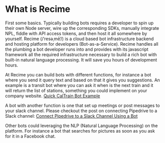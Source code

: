 # What is Recime

First some basics. Typically building bots requires a developer to spin up their own Node server, wire up the corresponding SDKs, manually integrate NPL, fiddle with API access tokens, and then host it all somewhere by yourself. Recime \(\/ˈresəˌmē’\/\) is a cloud based bot infrastructure backend and hosting platform for developers \(Bot-as-a-Service\). Recime handles all the plumbing a bot developer runs into and provides with its javascript framework all the required infrastructure necessary to build a rich bot with built-in natural language processing. It will save you hours of development hours.

At Recime you can build bots with different functions, for instance a bot where you send it query text and based on that it gives you suggestions. An example is a transit bot where you can ask it when is the next train and it will return the list of stations, something you could implement on your company website. [Quick CalTrain Bot Example](/quick-caltrain-bot-example.md)

A bot with another function is one that set up meetings or post messages to your slack channel. Please checkout the post on connecting Pipedrive to a Slack channel: [Connect Pipedrive to a Slack Channel Using a Bot](https://medium.com/fusion-by-fresco-capital/connect-pipedrive-to-a-slack-channel-using-a-bot-f6f0ba32df3a#.rfa58humr)

Other bots could leveraging the NLP \(Natural Language Processing\) on the platform. For instance a bot that searches for pictures as soon as you ask for it in a Facebook chat.





